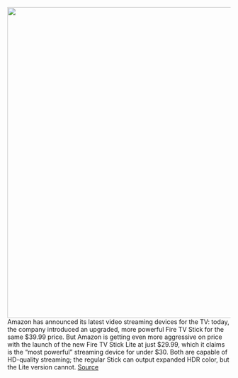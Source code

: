 <img src='https://cdn.vox-cdn.com/thumbor/4_nBHCJfV05a5yr6n-ELzY254k4=/0x0:2440x1582/1200x800/filters:focal(1025x596:1415x986)/cdn.vox-cdn.com/uploads/chorus_image/image/67463263/Screen_Shot_2020_09_24_at_1.41.21_PM.0.png' width='700px' /><br/>
Amazon has announced its latest video streaming devices for the TV: today, the company introduced an upgraded, more powerful Fire TV Stick for the same $39.99 price. But Amazon is getting even more aggressive on price with the launch of the new Fire TV Stick Lite at just $29.99, which it claims is the “most powerful” streaming device for under $30. Both are capable of HD-quality streaming; the regular Stick can output expanded HDR color, but the Lite version cannot.
<a href='https://www.theverge.com/2020/9/24/21453133/amazon-fire-tv-stick-lite-features-price-release-date'> Source <a/>